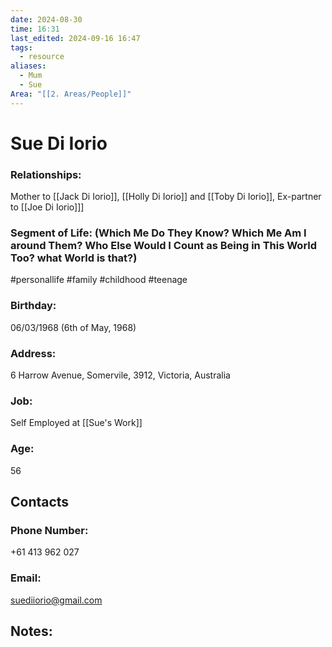 ```yaml
---
date: 2024-08-30
time: 16:31
last_edited: 2024-09-16 16:47
tags:
  - resource
aliases:
  - Mum
  - Sue
Area: "[[2. Areas/People]]"
---
```

# Sue Di Iorio

### Relationships:
Mother to [[Jack Di Iorio]], [[Holly Di Iorio]] and [[Toby Di Iorio]], Ex-partner to [[Joe Di Iorio]]]

### Segment of Life: (Which Me Do They Know? Which Me Am I around Them? Who Else Would I Count as Being in This World Too? what World is that?)
#personallife #family #childhood #teenage
### Birthday:
06/03/1968 (6th of May, 1968)

### Address:
6 Harrow Avenue, Somervile, 3912, Victoria, Australia

### Job:
Self Employed at [[Sue's Work]]

### Age:
56

## Contacts
### Phone Number:
+61 413 962 027

### Email:
suediiorio@gmail.com

## Notes:
